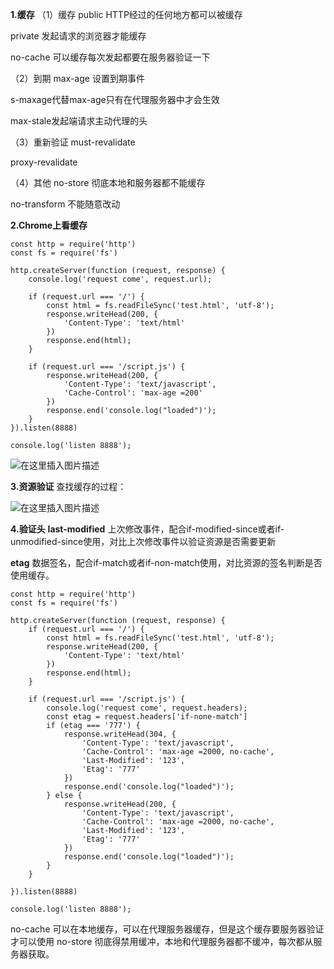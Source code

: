 
**1.缓存**
（1）缓存
 public HTTP经过的任何地方都可以被缓存

 private 发起请求的浏览器才能缓存

  no-cache 可以缓存每次发起都要在服务器验证一下

（2）到期
max-age 设置到期事件

s-maxage代替max-age只有在代理服务器中才会生效

max-stale发起端请求主动代理的头

（3）重新验证
must-revalidate

proxy-revalidate

（4）其他
no-store 彻底本地和服务器都不能缓存

no-transform 不能随意改动

**2.Chrome上看缓存**

    const http = require('http')
    const fs = require('fs')
    
    http.createServer(function (request, response) {
        console.log('request come', request.url);
    
        if (request.url === '/') {
            const html = fs.readFileSync('test.html', 'utf-8');
            response.writeHead(200, {
                'Content-Type': 'text/html'
            })
            response.end(html);
        }
    
        if (request.url === '/script.js') {
            response.writeHead(200, {
                'Content-Type': 'text/javascript',
                'Cache-Control': 'max-age =200'
            })
            response.end('console.log("loaded")');
        }
    }).listen(8888)
    
    console.log('listen 8888');


![在这里插入图片描述](https://img-blog.csdnimg.cn/20190322165822264.png?x-oss-process=image/watermark,type_ZmFuZ3poZW5naGVpdGk,shadow_10,text_aHR0cHM6Ly9ibG9nLmNzZG4ubmV0L3FxXzM3MDIxNTU0,size_16,color_FFFFFF,t_70)




**3.资源验证**
查找缓存的过程：

![在这里插入图片描述](https://img-blog.csdnimg.cn/20190322165941315.png?x-oss-process=image/watermark,type_ZmFuZ3poZW5naGVpdGk,shadow_10,text_aHR0cHM6Ly9ibG9nLmNzZG4ubmV0L3FxXzM3MDIxNTU0,size_16,color_FFFFFF,t_70)

**4.验证头**
  **last-modified**
上次修改事件，配合if-modified-since或者if-unmodified-since使用，对比上次修改事件以验证资源是否需要更新

  **etag** 
数据签名，配合if-match或者if-non-match使用，对比资源的签名判断是否使用缓存。

    const http = require('http')
    const fs = require('fs')
    
    http.createServer(function (request, response) {
        if (request.url === '/') {
            const html = fs.readFileSync('test.html', 'utf-8');
            response.writeHead(200, {
                'Content-Type': 'text/html'
            })
            response.end(html);
        }
    
        if (request.url === '/script.js') {
            console.log('request come', request.headers);
            const etag = request.headers['if-none-match']
            if (etag === '777') {
                response.writeHead(304, {
                    'Content-Type': 'text/javascript',
                    'Cache-Control': 'max-age =2000, no-cache',
                    'Last-Modified': '123',
                    'Etag': '777'
                })
                response.end('console.log("loaded")');
            } else {
                response.writeHead(200, {
                    'Content-Type': 'text/javascript',
                    'Cache-Control': 'max-age =2000, no-cache',
                    'Last-Modified': '123',
                    'Etag': '777'
                })
                response.end('console.log("loaded")');
            }
        }
    
    }).listen(8888)
    
    console.log('listen 8888');

no-cache 可以在本地缓存，可以在代理服务器缓存，但是这个缓存要服务器验证才可以使用 
no-store 彻底得禁用缓冲，本地和代理服务器都不缓冲，每次都从服务器获取。

